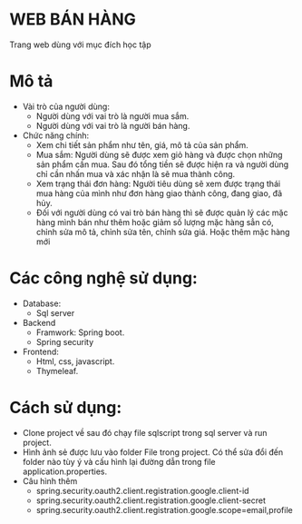 
# WEB BÁN HÀNG

Trang web dùng với mục đích học tập
# Mô tả
- Vài trò của người dùng:   
    - Người dùng với vai trò là người mua sắm.
    - Người dùng với vai trò là người bán hàng.
- Chức năng chính:
    - Xem chi tiết sản phẩm như tên, giá, mô tả của sản phẩm.
    - Mua sắm: Người dùng sẽ được xem giỏ hàng và được chọn những sản phẩm cần mua. Sau đó tổng tiền sẽ được hiện ra và người dùng chỉ cần nhấn mua và xác nhận là sẽ mua thành công.
    - Xem trạng thái đơn hàng: Người tiêu dùng sẽ xem được trạng thái mua hàng của mình như đơn hàng giao thành công, đang giao, đã hủy.
    - Đối với người dùng có vai trò bán hàng thì sẽ được quản lý các mặc hàng mình bán như thêm hoặc giảm số lượng mặc hàng sẳn có, chỉnh sửa mô tả, chỉnh sửa tên, chỉnh sửa giá. Hoặc thêm mặc hàng mới
# Các công nghệ sử dụng:
- Database:
    - Sql server
- Backend
    - Framwork: Spring boot.
    - Spring security
- Frontend:
    - Html, css, javascript.
    - Thymeleaf.
# Cách sử dụng:
- Clone project về sau đó chạy file sqlscript trong sql server và run project.
- Hình ảnh sẻ được lưu vào folder File trong project. Có thể sửa đổi đến folder nào tùy ý và cấu hình lại đường dẫn trong file application.properties.
- Câu hình thêm
    + spring.security.oauth2.client.registration.google.client-id
    + spring.security.oauth2.client.registration.google.client-secret
    + spring.security.oauth2.client.registration.google.scope=email,profile
